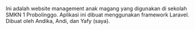 Ini adalah website management anak magang yang digunakan di sekolah SMKN 1 Probolinggo.
Aplikasi ini dibuat menggunakan framework Laravel.
Dibuat oleh Andika, Andi, dan Yafy (saya).
